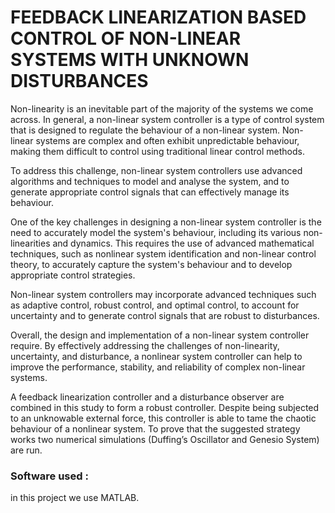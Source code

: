 # FEEDBACK LINEARIZATION BASED CONTROL OF NON-LINEAR SYSTEMS WITH UNKNOWN DISTURBANCES
Non-linearity is an inevitable part of the majority of the systems we come across. In
general, a non-linear system controller is a type of control system that is designed to
regulate the behaviour of a non-linear system. Non-linear systems are complex and often
exhibit unpredictable behaviour, making them difficult to control using traditional linear
control methods.

To address this challenge, non-linear system controllers use advanced algorithms and
techniques to model and analyse the system, and to generate appropriate control signals
that can effectively manage its behaviour.

One of the key challenges in designing a non-linear system controller is the need to
accurately model the system's behaviour, including its various non-linearities and
dynamics. This requires the use of advanced mathematical techniques, such as nonlinear system identification and non-linear control theory, to accurately capture the
system's behaviour and to develop appropriate control strategies.

Non-linear system controllers may incorporate advanced techniques such as adaptive
control, robust control, and optimal control, to account for uncertainty and to generate
control signals that are robust to disturbances.

Overall, the design and implementation of a non-linear system controller require. By
effectively addressing the challenges of non-linearity, uncertainty, and disturbance, a nonlinear system controller can help to improve the performance, stability, and reliability of
complex non-linear systems.

A feedback linearization controller and a disturbance observer are combined in this study
to form a robust controller. Despite being subjected to an unknowable external force, this
controller is able to tame the chaotic behaviour of a nonlinear system. To prove that the
suggested strategy works two numerical simulations (Duffing’s Oscillator and Genesio System) are run.

### Software used :
in this project we use MATLAB.
